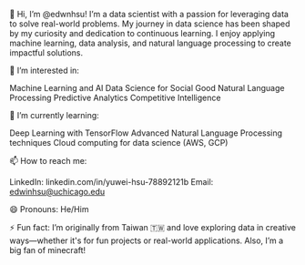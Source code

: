 👋 Hi, I’m @edwnhsu!
I’m a data scientist with a passion for leveraging data to solve real-world problems. My journey in data science has been shaped by my curiosity and dedication to continuous learning. I enjoy applying machine learning, data analysis, and natural language processing to create impactful solutions.

👀 I’m interested in:

Machine Learning and AI
Data Science for Social Good
Natural Language Processing
Predictive Analytics
Competitive Intelligence

🌱 I’m currently learning:

Deep Learning with TensorFlow
Advanced Natural Language Processing techniques
Cloud computing for data science (AWS, GCP)

📫 How to reach me:

LinkedIn: linkedin.com/in/yuwei-hsu-78892121b
Email: edwinhsu@uchicago.edu

😄 Pronouns: He/Him

⚡ Fun fact: I’m originally from Taiwan 🇹🇼 and love exploring data in creative ways—whether it's for fun projects or real-world applications. Also, I’m a big fan of minecraft!

<!---
edwnhsu/edwnhsu is a ✨ special ✨ repository because its `README.md` (this file) appears on your GitHub profile.
You can click the Preview link to take a look at your changes.
--->
